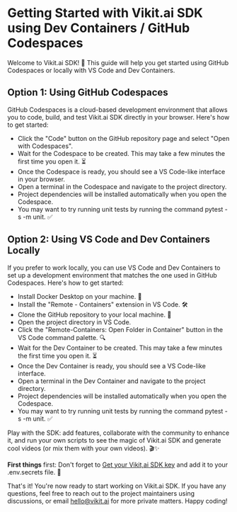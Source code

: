 # Getting Started with Vikit.ai SDK using Dev Containers / GitHub Codespaces

Welcome to Vikit.ai SDK! 🚀 This guide will help you get started using GitHub Codespaces or locally with VS Code and Dev Containers.

## Option 1: Using GitHub Codespaces
GitHub Codespaces is a cloud-based development environment that allows you to code, build, and test Vikit.ai SDK directly in your browser. Here's how to get started:

- Click the "Code" button on the GitHub repository page and select "Open with Codespaces".
- Wait for the Codespace to be created. This may take a few minutes the first time you open it. ⏳
- Once the Codespace is ready, you should see a VS Code-like interface in your browser. 
- Open a terminal in the Codespace and navigate to the project directory.
- Project dependencies will be installed automatically when you open the Codespace. 
- You may want to try running unit tests by running the command pytest -s -m unit. ✅

## Option 2: Using VS Code and Dev Containers Locally

If you prefer to work locally, you can use VS Code and Dev Containers to set up a development environment that matches the one used in GitHub Codespaces. Here's how to get started:

- Install Docker Desktop on your machine. 🐳
- Install the "Remote - Containers" extension in VS Code. 🛠️
- Clone the GitHub repository to your local machine. 📂
- Open the project directory in VS Code. 
- Click the "Remote-Containers: Open Folder in Container" button in the VS Code command palette. 🔍
- Wait for the Dev Container to be created. This may take a few minutes the first time you open it. ⏳
- Once the Dev Container is ready, you should see a VS Code-like interface. 
- Open a terminal in the Dev Container and navigate to the project directory.
- Project dependencies will be installed automatically when you open the Codespace. 
- You may want to try running unit tests by running the command pytest -s -m unit. ✅

Play with the SDK: add features, collaborate with the community to enhance it, and run your own scripts to see the magic of Vikit.ai SDK and generate cool videos (or mix them with your own videos). 🎬✨

**First things** first: Don't forget to [Get your Vikit,ai SDK key](https://platform.vikit.ai/) and add it to your .env.secrets file. 🔑

That's it! You're now ready to start working on Vikit.ai SDK. If you have any questions, feel free to reach out to the project maintainers using discussions, or email hello@vikit.ai for more private matters. Happy coding! 